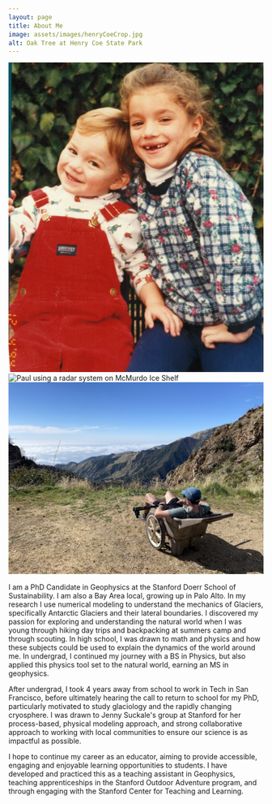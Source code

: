 ```yaml
---
layout: page
title: About Me
image: assets/images/henryCoeCrop.jpg
alt: Oak Tree at Henry Coe State Park
---
```


<div class="box alt">
  <div class="row 50% uniform">
    <div class="3u"><span class="image fit"><img src="assets/images/michellePaul.jpg" alt="Paul at 4 years old with sister" /></span></div>
    <div class="5u"><span class="image fit"><img src="assets/images/paulMcmShelf.jpg" alt="Paul using a radar system on McMurdo Ice Shelf" /></span></div>
    <div class="4u$"><span class="image fit"><img src="assets/images/conePeak1.jpg" alt="Paul sitting in a wheelbarrow overlooking an ocean view" /></span></div>
  </div>
</div>

I am a PhD Candidate in Geophysics at the Stanford Doerr School of Sustainability. I am also a Bay Area local, growing up in Palo Alto. In my research I use numerical modeling to understand the mechanics of Glaciers, specifically Antarctic Glaciers and their lateral boundaries. I discovered my passion for exploring and understanding the natural world when I was young through hiking day trips and backpacking at summers camp and through scouting. In high school, I was drawn to math and physics and how these subjects could be used to explain the dynamics of the world around me. In undergrad, I continued my journey with a BS in Physics, but also applied this physics tool set to the natural world, earning an MS in geophysics. 

After undergrad, I took 4 years away from school to work in Tech in San Francisco, before ultimately hearing the call to return to school for my PhD, particularly motivated to study glaciology and the rapidly changing cryosphere. I was drawn to Jenny Suckale's group at Stanford for her process-based, physical modeling approach, and strong collaborative approach to working with local communities to ensure our science is as impactful as possible. 

I hope to continue my career as an educator, aiming to provide accessible, engaging and enjoyable learning opportunities to students. I have developed and practiced this as a teaching assistant in Geophysics, teaching apprenticeships in the Stanford Outdoor Adventure program, and through engaging with the Stanford Center for Teaching and Learning. 


<!-- <div class="box alt">
     <div class="row 50% uniform">
     	  <div class="4u"><span class="image fit"><img src="assets/images/thwaites1.jpg" alt="" /></span></div>
          <div class="4u"><span class="image fit"><img src="assets/images/image48.jpg" alt="" /></span></div>
     	  <div class="4u$"><span class="image fit"><img src="assets/images/image12.jpg" alt="" /></span></div>
     </div>
</div> -->



